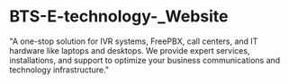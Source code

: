 # BTS-E-technology-_Website
"A one-stop solution for IVR systems, FreePBX, call centers, and IT hardware like laptops and desktops. We provide expert services, installations, and support to optimize your business communications and technology infrastructure."
